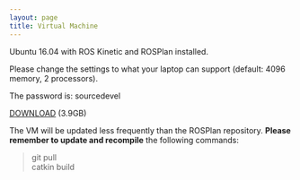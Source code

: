 ```yaml
---
layout: page
title: Virtual Machine
---
```


Ubuntu 16.04 with ROS Kinetic and ROSPlan installed.

Please change the settings to what your laptop can support (default: 4096 memory, 2 processors).

The password is: sourcedevel

[DOWNLOAD](https://nms.kcl.ac.uk/daniele.magazzeni/ROSPlan-Ubuntu16.04.ova) (3.9GB)

The VM will be updated less frequently than the ROSPlan repository. **Please remember to update and recompile** the following commands:
> git pull  
> catkin build
